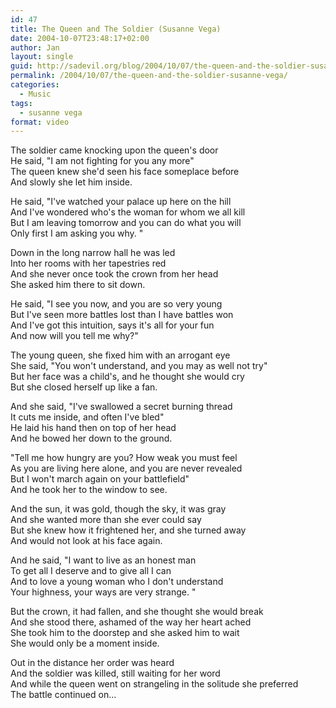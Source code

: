 ```yaml
---
id: 47
title: The Queen and The Soldier (Susanne Vega)
date: 2004-10-07T23:48:17+02:00
author: Jan
layout: single
guid: http://sadevil.org/blog/2004/10/07/the-queen-and-the-soldier-susanne-vega/
permalink: /2004/10/07/the-queen-and-the-soldier-susanne-vega/
categories:
  - Music
tags:
  - susanne vega
format: video
---
```

The soldier came knocking upon the queen's door  
He said, "I am not fighting for you any more"  
The queen knew she'd seen his face someplace before  
And slowly she let him inside.

He said, "I've watched your palace up here on the hill  
And I've wondered who's the woman for whom we all kill  
But I am leaving tomorrow and you can do what you will  
Only first I am asking you why. "

Down in the long narrow hall he was led  
Into her rooms with her tapestries red  
And she never once took the crown from her head  
She asked him there to sit down.

He said, "I see you now, and you are so very young  
But I've seen more battles lost than I have battles won  
And I've got this intuition, says it's all for your fun  
And now will you tell me why?"

The young queen, she fixed him with an arrogant eye  
She said, "You won't understand, and you may as well not try"  
But her face was a child's, and he thought she would cry  
But she closed herself up like a fan.

And she said, "I've swallowed a secret burning thread  
It cuts me inside, and often I've bled"  
He laid his hand then on top of her head  
And he bowed her down to the ground.

"Tell me how hungry are you? How weak you must feel  
As you are living here alone, and you are never revealed  
But I won't march again on your battlefield"  
And he took her to the window to see.

And the sun, it was gold, though the sky, it was gray  
And she wanted more than she ever could say  
But she knew how it frightened her, and she turned away  
And would not look at his face again.

And he said, "I want to live as an honest man  
To get all I deserve and to give all I can  
And to love a young woman who I don't understand  
Your highness, your ways are very strange. "

But the crown, it had fallen, and she thought she would break  
And she stood there, ashamed of the way her heart ached  
She took him to the doorstep and she asked him to wait  
She would only be a moment inside.

Out in the distance her order was heard  
And the soldier was killed, still waiting for her word  
And while the queen went on strangeling in the solitude she preferred  
The battle continued on...
